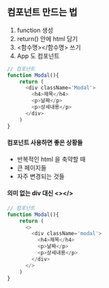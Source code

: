 ## 컴포넌트 만드는 법
1. function 생성
2. return() 안에 html 담기
3. <함수명></함수명> 쓰기
4. App 도 컴포넌트
```js
// 컴포넌트 
function Modal(){
    return (
      <div className='Modal'>
        <h4>제목</h4>
        <p>날짜</p>
        <p>상세내용</p>
      </div>
    )
}
```

#### 컴포넌트 사용하면 좋은 상황들
- 반복적인 html 을 축약할 때
- 큰 페이지들
- 자주 변경되는 것들

#### 의미 없는 div 대신 <></>
```js
// 컴포넌트 
function Modal(){
    return (
      <>
        <div className='modal'>
          <h4>제목</h4>
          <p>날짜</p>
          <p>상세내용</p>
        </div>
      </>
    )
}
```